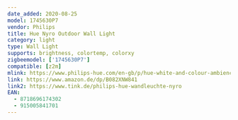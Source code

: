 ```yaml
---
date_added: 2020-08-25
model: 1745630P7
vendor: Philips
title: Hue Nyro Outdoor Wall Light
category: light
type: Wall Light
supports: brightness, colortemp, colorxy
zigbeemodel: ['1745630P7']
compatible: [z2m]
mlink: https://www.philips-hue.com/en-gb/p/hue-white-and-colour-ambience-nyro-outdoor-wall-light/1745630P7
link: https://www.amazon.de/dp/B082XNW841
link2: https://www.tink.de/philips-hue-wandleuchte-nyro
EAN: 
  - 8718696174302
  - 915005841701
---
```

